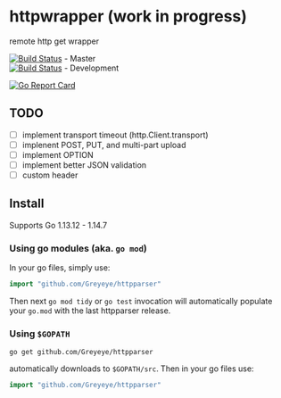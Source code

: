 # httpwrapper (work in progress)
remote http get wrapper

[![Build Status](https://travis-ci.org/Greyeye/httpparser.svg?branch=master)](https://travis-ci.org/Greyeye/httpwrapper) - Master  
[![Build Status](https://travis-ci.org/Greyeye/httpparser.svg?branch=development)](https://travis-ci.org/Greyeye/httpwrapper) - Development  

[![Go Report Card](https://goreportcard.com/badge/github.com/Greyeye/httpwrapper)](https://goreportcard.com/report/github.com/Greyeye/httpwrapper)  

## TODO

- [ ] implement transport timeout (http.Client.transport)
- [ ] implenent POST, PUT, and multi-part upload
- [ ] implement OPTION
- [ ] implement better JSON validation
- [ ] custom header

## Install  

Supports Go 1.13.12 - 1.14.7

### Using go modules (aka. `go mod`)

In your go files, simply use:
``` go
import "github.com/Greyeye/httpparser"
```

Then next `go mod tidy` or `go test` invocation will automatically
populate your `go.mod` with the last httpparser release.  

### Using `$GOPATH`

```shell script
go get github.com/Greyeye/httpparser
```

automatically downloads to `$GOPATH/src`. Then in your
go files use:
```go
import "github.com/Greyeye/httpparser"
```


